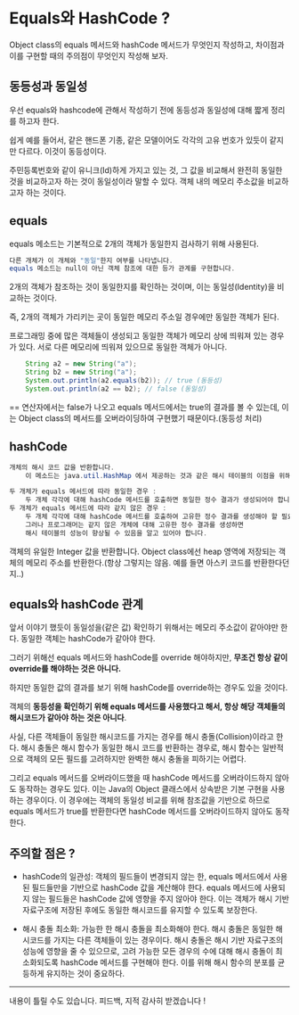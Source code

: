 # Equals와 HashCode ? 

Object class의 equals 메서드와 hashCode 메서드가 무엇인지 작성하고, 차이점과 이를 구현할 때의 주의점이 무엇인지 작성해 보자.

## 동등성과 동일성

우선 equals와 hashcode에 관해서 작성하기 전에 동등성과 동일성에 대해 짧게 정리를 하고자 한다.

쉽게 예를 들어서, 같은 핸드폰 기종, 같은 모델이어도 각각의 고유 번호가 있듯이 같지만 다르다. 이것이 동등성이다.

주민등록번호와 같이 유니크(Id)하게 가지고 있는 것, 그 값을 비교해서 완전히 동일한 것을 비교하고자 하는 것이 동일성이라 말할 수 있다.
객체 내의 메모리 주소값을 비교하고자 하는 것이다.

## equals
equals 메소드는 기본적으로 2개의 객체가 동일한지 검사하기 위해 사용된다.

```java
다른 개체가 이 개체와 "동일"한지 여부를 나타냅니다.
equals 메소드는 null이 아닌 객체 참조에 대한 등가 관계를 구현합니다.
```
2개의 객체가 참조하는 것이 동일한지를 확인하는 것이며, 이는 동일성(Identity)을 비교하는 것이다.

즉, 2개의 객체가 가리키는 곳이 동일한 메모리 주소일 경우에만 동일한 객체가 된다.

프로그래밍 중에 많은 객체들이 생성되고 동일한 객체가 메모리 상에 띄워져 있는 경우가 있다. 서로 다른 메모리에 띄워져 있으므로 동일한 객체가 아니다.
```java
    String a2 = new String("a");
    String b2 = new String("a");
    System.out.println(a2.equals(b2)); // true (동등성)
    System.out.println(a2 == b2); // false (동일성)
```
== 연산자에서는 false가 나오고 equals 메서드에서는 true의 결과를 볼 수 있는데, 이는 Object class의 메서드를 오버라이딩하여 구현했기 때문이다.(동등성 처리)

## hashCode

```java
개체의 해시 코드 값을 반환합니다.
    이 메소드는 java.util.HashMap 에서 제공하는 것과 같은 해시 테이블의 이점을 위해 지원됩니다.
```
```java
두 개체가 equals 메서드에 따라 동일한 경우 : 
    두 개체 각각에 대해 hashCode 메서드를 호출하면 동일한 정수 결과가 생성되어야 합니다.
두 개체가 equals 메서드에 따라 같지 않은 경우 :
    두 개체 각각에 대해 hashCode 메서드를 호출하여 고유한 정수 결과를 생성해야 할 필요는 없습니다. 
    그러나 프로그래머는 같지 않은 개체에 대해 고유한 정수 결과를 생성하면 
    해시 테이블의 성능이 향상될 수 있음을 알고 있어야 합니다.
```

객체의 유일한 Integer 값을 반환합니다. Object class에선 heap 영역에 저장되는 객체의 메모리 주소를 반환한다.(항상 그렇지는 않음. 예를 들면 아스키 코드를 반환한다던지..)

## equals와 hashCode 관계
앞서 이야기 했듯이 동일성을(같은 값) 확인하기 위해서는 메모리 주소값이 같아야만 한다. 동일한 객체는 hashCode가 같아야 한다.

그러기 위해선 equals 메서드와 hashCode를 override 해야하지만, **무조건 항상 같이 override를 해야하는 것은 아니다.**

하지만 동일한 값의 결과를 보기 위해 hashCode를 override하는 경우도 있을 것이다.

객체의 **동등성을 확인하기 위해 equals 메서드를 사용했다고 해서, 
항상 해당 객체들의 해시코드가 같아야 하는 것은 아니다**. 

사실, 다른 객체들이 동일한 해시코드를 가지는 경우를 해시 충돌(Collision)이라고 한다. 
해시 충돌은 해시 함수가 동일한 해시 코드를 반환하는 경우로, 
해시 함수는 일반적으로 객체의 모든 필드를 고려하지만 완벽한 해시 충돌을 피하기는 어렵다.

그리고 equals 메서드를 오버라이드했을 때 hashCode 메서드를 오버라이드하지 않아도 동작하는 경우도 있다. 
이는 Java의 Object 클래스에서 상속받은 기본 구현을 사용하는 경우이다. 
이 경우에는 객체의 동일성 비교를 위해 참조값을 기반으로 하므로 
equals 메서드가 true를 반환한다면 hashCode 메서드를 오버라이드하지 않아도 동작한다.

## 주의할 점은 ?

- hashCode의 일관성: 객체의 필드들이 변경되지 않는 한, 
equals 메서드에서 사용된 필드들만을 기반으로 hashCode 값을 계산해야 한다. 
equals 메서드에 사용되지 않는 필드들은 hashCode 값에 영향을 주지 않아야 한다. 
이는 객체가 해시 기반 자료구조에 저장된 후에도 동일한 해시코드를 유지할 수 있도록 보장한다.


- 해시 충돌 최소화: 가능한 한 해시 충돌을 최소화해야 한다. 
해시 충돌은 동일한 해시코드를 가지는 다른 객체들이 있는 경우이다. 
해시 충돌은 해시 기반 자료구조의 성능에 영향을 줄 수 있으므로, 
고려 가능한 모든 경우의 수에 대해 해시 충돌이 최소화되도록 hashCode 메서드를 구현해야 한다. 
이를 위해 해시 함수의 분포를 균등하게 유지하는 것이 중요하다.

---

내용이 틀릴 수도 있습니다. 피드백, 지적 감사히 받겠습니다 !